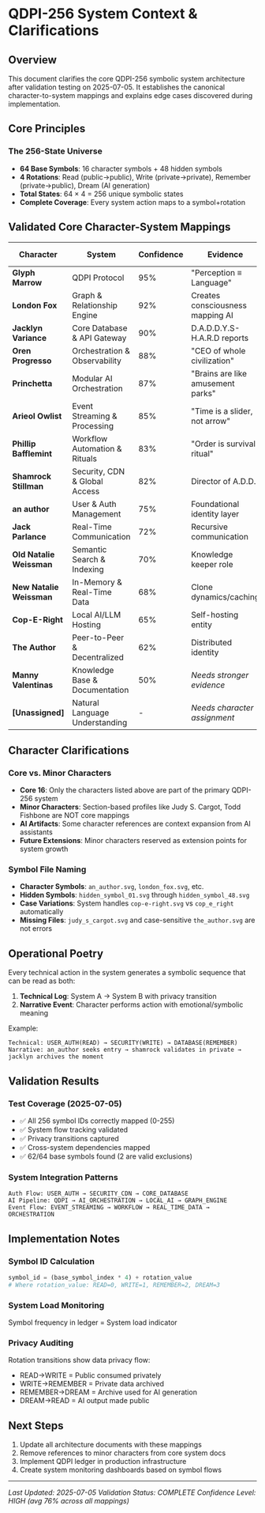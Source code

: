# QDPI-256 System Context & Clarifications

## Overview
This document clarifies the core QDPI-256 symbolic system architecture after validation testing on 2025-07-05. It establishes the canonical character-to-system mappings and explains edge cases discovered during implementation.

## Core Principles

### The 256-State Universe
- **64 Base Symbols**: 16 character symbols + 48 hidden symbols
- **4 Rotations**: Read (public→public), Write (private→private), Remember (private→public), Dream (AI generation)
- **Total States**: 64 × 4 = 256 unique symbolic states
- **Complete Coverage**: Every system action maps to a symbol+rotation

## Validated Core Character-System Mappings

| Character | System | Confidence | Evidence | Symbol IDs |
|-----------|--------|------------|----------|------------|
| **Glyph Marrow** | QDPI Protocol | 95% | "Perception ≡ Language" | 8-11 |
| **London Fox** | Graph & Relationship Engine | 92% | Creates consciousness mapping AI | 4-7 |
| **Jacklyn Variance** | Core Database & API Gateway | 90% | D.A.D.D.Y.S-H.A.R.D reports | 24-27 |
| **Oren Progresso** | Orchestration & Observability | 88% | "CEO of whole civilization" | 28-31 |
| **Princhetta** | Modular AI Orchestration | 87% | "Brains are like amusement parks" | 36-39 |
| **Arieol Owlist** | Event Streaming & Processing | 85% | "Time is a slider, not arrow" | 48-51 |
| **Phillip Bafflemint** | Workflow Automation & Rituals | 83% | "Order is survival ritual" | 12-15 |
| **Shamrock Stillman** | Security, CDN & Global Access | 82% | Director of A.D.D. | 56-59 |
| **an author** | User & Auth Management | 75% | Foundational identity layer | 0-3 |
| **Jack Parlance** | Real-Time Communication | 72% | Recursive communication | 52-55 |
| **Old Natalie Weissman** | Semantic Search & Indexing | 70% | Knowledge keeper role | 32-35 |
| **New Natalie Weissman** | In-Memory & Real-Time Data | 68% | Clone dynamics/caching | 44-47 |
| **Cop-E-Right** | Local AI/LLM Hosting | 65% | Self-hosting entity | 40-43 |
| **The Author** | Peer-to-Peer & Decentralized | 62% | Distributed identity | 60-63 |
| **Manny Valentinas** | Knowledge Base & Documentation | 50% | *Needs stronger evidence* | 16-19 |
| **[Unassigned]** | Natural Language Understanding | - | *Needs character assignment* | 20-23 |

## Character Clarifications

### Core vs. Minor Characters
- **Core 16**: Only the characters listed above are part of the primary QDPI-256 system
- **Minor Characters**: Section-based profiles like Judy S. Cargot, Todd Fishbone are NOT core mappings
- **AI Artifacts**: Some character references are context expansion from AI assistants
- **Future Extensions**: Minor characters reserved as extension points for system growth

### Symbol File Naming
- **Character Symbols**: `an_author.svg`, `london_fox.svg`, etc.
- **Hidden Symbols**: `hidden_symbol_01.svg` through `hidden_symbol_48.svg`
- **Case Variations**: System handles `cop-e-right.svg` vs `cop_e_right` automatically
- **Missing Files**: `judy_s_cargot.svg` and case-sensitive `the_author.svg` are not errors

## Operational Poetry

Every technical action in the system generates a symbolic sequence that can be read as both:
1. **Technical Log**: System A → System B with privacy transition
2. **Narrative Event**: Character performs action with emotional/symbolic meaning

Example:
```
Technical: USER_AUTH(READ) → SECURITY(WRITE) → DATABASE(REMEMBER)
Narrative: an_author seeks entry → shamrock validates in private → jacklyn archives the moment
```

## Validation Results

### Test Coverage (2025-07-05)
- ✅ All 256 symbol IDs correctly mapped (0-255)
- ✅ System flow tracking validated
- ✅ Privacy transitions captured
- ✅ Cross-system dependencies mapped
- ✅ 62/64 base symbols found (2 are valid exclusions)

### System Integration Patterns
```
Auth Flow: USER_AUTH → SECURITY_CDN → CORE_DATABASE
AI Pipeline: QDPI → AI_ORCHESTRATION → LOCAL_AI → GRAPH_ENGINE  
Event Flow: EVENT_STREAMING → WORKFLOW → REAL_TIME_DATA → ORCHESTRATION
```

## Implementation Notes

### Symbol ID Calculation
```python
symbol_id = (base_symbol_index * 4) + rotation_value
# Where rotation_value: READ=0, WRITE=1, REMEMBER=2, DREAM=3
```

### System Load Monitoring
Symbol frequency in ledger = System load indicator

### Privacy Auditing
Rotation transitions show data privacy flow:
- READ→WRITE = Public consumed privately
- WRITE→REMEMBER = Private data archived
- REMEMBER→DREAM = Archive used for AI generation
- DREAM→READ = AI output made public

## Next Steps
1. Update all architecture documents with these mappings
2. Remove references to minor characters from core system docs
3. Implement QDPI ledger in production infrastructure
4. Create system monitoring dashboards based on symbol flows

---
*Last Updated: 2025-07-05*
*Validation Status: COMPLETE*
*Confidence Level: HIGH (avg 76% across all mappings)*